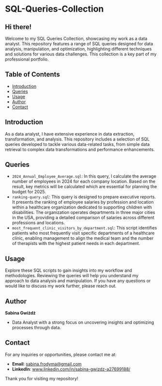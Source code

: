 # SQL-Queries-Collection

## Hi there!

Welcome to my SQL Queries Collection, showcasing my work as a data analyst. This repository features a range of SQL queries designed for data analysis, manipulation, and optimization, highlighting different techniques and solutions for various data challenges. This collection is a key part of my professional portfolio.

## Table of Contents

- [Introduction](#introduction)
- [Queries](#queries)
- [Usage](#usage)
- [Author](#author)
- [Contact](#contact)

## Introduction

As a data analyst, I have extensive experience in data extraction, transformation, and analysis. This repository includes a selection of SQL queries developed to tackle various data-related tasks, from simple data retrieval to complex data transformations and performance enhancements.

## Queries

- `2024_Annual_Employee_Average.sql`: In this query, I calculate the average number of employees in 2024 for each company location. Based on the result, key metrics will be calculated which are essential for planning the budget for 2025.
- `ranking-query.sql`: This query is designed to prepare executive reports. It presents the ranking of employee salaries by profession and location within a healthcare organization dedicated to supporting children with disabilities. The organization operates departments in three major cities in the USA, providing a detailed comparison of salaries across different professions and locations.
- `most_frequent_clinic_visitors_by_department.sql`: This script identifies patients who most frequently visit specific departments of a healthcare clinic, enabling management to align the medical team and the number of therapists with the highest patient needs in each department.


## Usage

Explore these SQL scripts to gain insights into my workflow and methodologies. Reviewing the queries will help you understand my approach to data analysis and manipulation. If you have any questions or would like to discuss my work further, please reach out.

## Author

**Sabina Gwiżdż**
- Data Analyst with a strong focus on uncovering insights and optimizing processes through data.

## Contact

For any inquiries or opportunities, please contact me at:
- **Email**: sabina.frodyma@gmail.com
- **LinkedIn**: www.linkedin.com/in/sabina-gwizdz-a27699188/

Thank you for visiting my repository!
